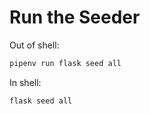 # Run the Seeder

Out of shell:

```bash
pipenv run flask seed all
```

In shell:

```bash
flask seed all
```
